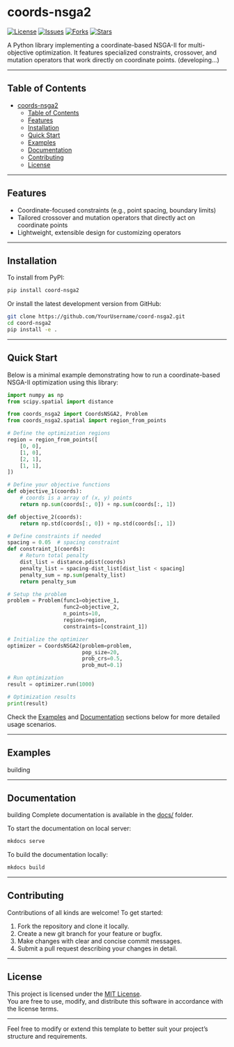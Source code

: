# coords-nsga2

[![License](https://img.shields.io/badge/license-MIT-blue.svg)](LICENSE)
[![Issues](https://img.shields.io/github/issues/ZXF1001/coord-nsga2.svg)](https://github.com/ZXF1001/coord-nsga2/issues)
[![Forks](https://img.shields.io/github/forks/ZXF1001/coord-nsga2.svg)](https://github.com/ZXF1001/coord-nsga2/network)
[![Stars](https://img.shields.io/github/stars/ZXF1001/coord-nsga2.svg)](https://github.com/ZXF1001/coord-nsga2/stargazers)


A Python library implementing a coordinate-based NSGA-II for multi-objective optimization. It features specialized constraints, crossover, and mutation operators that work directly on coordinate points. (developing...)

--------------------------------------------------------------------------------

## Table of Contents
- [coords-nsga2](#coords-nsga2)
  - [Table of Contents](#table-of-contents)
  - [Features](#features)
  - [Installation](#installation)
  - [Quick Start](#quick-start)
  - [Examples](#examples)
  - [Documentation](#documentation)
  - [Contributing](#contributing)
  - [License](#license)

--------------------------------------------------------------------------------

## Features
- Coordinate-focused constraints (e.g., point spacing, boundary limits)
- Tailored crossover and mutation operators that directly act on coordinate points
- Lightweight, extensible design for customizing operators

--------------------------------------------------------------------------------
## Installation

To install from PyPI:
```bash
pip install coord-nsga2
```

Or install the latest development version from GitHub:
```bash
git clone https://github.com/YourUsername/coord-nsga2.git
cd coord-nsga2
pip install -e .
```

--------------------------------------------------------------------------------

## Quick Start
Below is a minimal example demonstrating how to run a coordinate-based NSGA-II optimization using this library:

```python
import numpy as np
from scipy.spatial import distance

from coords_nsga2 import CoordsNSGA2, Problem
from coords_nsga2.spatial import region_from_points

# Define the optimization regions
region = region_from_points([
    [0, 0],
    [1, 0],
    [2, 1],
    [1, 1],
])

# Define your objective functions
def objective_1(coords):
    # coords is a array of (x, y) points
    return np.sum(coords[:, 0]) + np.sum(coords[:, 1])

def objective_2(coords):
    return np.std(coords[:, 0]) + np.std(coords[:, 1])

# Define constraints if needed
spacing = 0.05  # spacing constraint
def constraint_1(coords):
    # Return total penalty
    dist_list = distance.pdist(coords)
    penalty_list = spacing-dist_list[dist_list < spacing]
    penalty_sum = np.sum(penalty_list)
    return penalty_sum

# Setup the problem
problem = Problem(func1=objective_1,
                  func2=objective_2,
                  n_points=10,
                  region=region,
                  constraints=[constraint_1])

# Initialize the optimizer
optimizer = CoordsNSGA2(problem=problem,
                        pop_size=20,
                        prob_crs=0.5,
                        prob_mut=0.1)

# Run optimization
result = optimizer.run(1000)

# Optimization results
print(result)
```

Check the [Examples](#examples) and [Documentation](#documentation) sections below for more detailed usage scenarios.

--------------------------------------------------------------------------------

## Examples
building
<!-- - [Basic Example](examples/basic_example.py)  
- [Multiple Constraints Example](examples/advanced_constraints.py)  
- [Integration with Other Libraries](examples/integration_example.py)   -->

--------------------------------------------------------------------------------

## Documentation
building
Complete documentation is available in the [docs/](docs) folder.

To start the documentation on local server:
```bash
mkdocs serve
```

To build the documentation locally:
```bash
mkdocs build
```

--------------------------------------------------------------------------------

## Contributing
Contributions of all kinds are welcome! To get started:  
1. Fork the repository and clone it locally.  
2. Create a new git branch for your feature or bugfix.  
3. Make changes with clear and concise commit messages.  
4. Submit a pull request describing your changes in detail.  

--------------------------------------------------------------------------------

## License
This project is licensed under the [MIT License](LICENSE).  
You are free to use, modify, and distribute this software in accordance with the license terms.

--------------------------------------------------------------------------------

Feel free to modify or extend this template to better suit your project’s structure and requirements.
